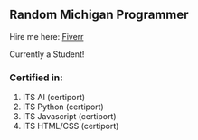 ## Random Michigan Programmer
Hire me here: [Fiverr](https://www.fiverr.com/s/3Emw6Y)

Currently a Student!

### Certified in:
1. ITS AI (certiport)
2. ITS Python (certiport)
3. ITS Javascript (certiport)
4. ITS HTML/CSS (certiport)
